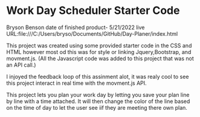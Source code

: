 # Work Day Scheduler Starter Code
Bryson Benson
date of finished product- 5/21/2022
live URL:file:///C:/Users/bryso/Documents/GitHub/Day-Planer/index.html

This project was created using some provided starter code in the CSS and HTML however most od this was for style or linking Jquery,Bootstrap, and movment.js. (All the Javascript code was added to this project that was not an API call.)

I injoyed the feedback loop of this assinment alot, it was realy cool to see this project interact in real time with the movment.js API.

This project lets you plan your work day by letting you save your plan line by line with a time attached. It will then change the color of the line based on the time of day to let the user see iif they are meeting there own plan.